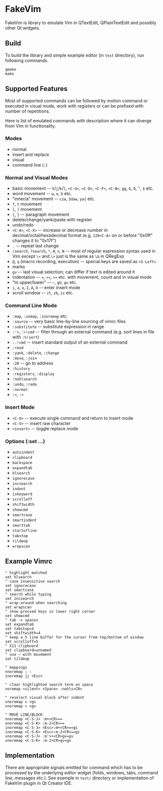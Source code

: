 FakeVim
=======

FakeVim is library to emulate Vim in QTextEdit, QPlainTextEdit and possibly other Qt widgets.

Build
-----

To build the library and simple example editor (in `test` directory), run following commands.

    qmake
    make

Supported Features
------------------

Most of supported commands can be followed by motion command or executed in visual mode, work with registers or can be prefixed with number of repetitions.

Here is list of emulated commands with description where it can diverge from Vim in functionality.

### Modes
* normal
* insert and replace
* visual
* command line (`:`)

### Normal and Visual Modes
* basic movement -- `h`/`j`/`k`/`l`, `<C-U>`, `<C-D>`, `<C-F>`, `<C-B>`, `gg`, `G`, `0`, `^`, `$` etc.
* word movement -- `w`, `e`, `b` etc.
* "inner/a" movement -- `ciw`, `3daw`, `ya{` etc.
* `f`, `t` movement
* `[`, `]` movement
* `{`, `}` -- paragraph movement
* delete/change/yank/paste with register
* undo/redo
* `<C-A>`, `<C-X>` -- increase or decrease number in decimal/octal/hexadecimal format (e.g. `128<C-A>` on or before "0x0ff" changes it to "0x17f")
* `.` -- repeat last change
* `/search`, `?search`, `*`, `#`, `n`, `N` -- most of regular expression syntax used in Vim except `\<` and `\>` just is the same as `\b` in QRegExp
* `@`, `q` (macro recording, execution) -- special keys are saved as `<S-Left>`
* marks
* `gv` -- last visual selection; can differ if text is edited around it
* indentation -- `=`, `<<`, `>>` etc. with movement, count and in visual mode
* "to upper/lower" -- `~`, `gU`, `gu` etc.
* `i`, `a`, `o`, `I`, `A`, `O` -- enter insert mode
* scroll window -- `zt`, `zb`, `zz` etc.

### Command Line Mode
* `:map`, `:unmap`, `:inoremap` etc.
* `:source` -- very basic line-by-line sourcing of vimrc files
* `:substitute` -- substitute expression in range
* `:'<,'>!cmd` -- filter through an external command (e.g. sort lines in file with `:%!sort`)
* `:.!cmd` -- insert standard output of an external command
* `:read`
* `:yank`, `:delete`, `:change`
* `:move`, `:join`
* `:20` -- go to address
* `:history`
* `:registers`, `:display`
* `:nohlsearch`
* `:undo`, `:redo`
* `:normal`
* `:<`, `:>`

### Insert Mode
* `<C-O>` -- execute single command and return to insert mode
* `<C-V>` -- insert raw character
* `<insert>` -- toggle replace mode

### Options (:set ...)
* `autoindent`
* `clipboard`
* `backspace`
* `expandtab`
* `hlsearch`
* `ignorecase`
* `incsearch`
* `indent`
* `iskeyword`
* `scrolloff`
* `shiftwidth`
* `showcmd`
* `smartcase`
* `smartindent`
* `smarttab`
* `startofline`
* `tabstop`
* `tildeop`
* `wrapscan`

Example Vimrc
-------------

    " highlight matched
    set hlsearch
    " case insensitive search
    set ignorecase
    set smartcase
    " search while typing
    set incsearch
    " wrap-around when searching
    set wrapscan
    " show pressed keys in lower right corner
    set showcmd
    " tab -> spaces
    set expandtab
    set tabstop=4
    set shiftwidth=4
    " keep a 5 line buffer for the cursor from top/bottom of window
    set scrolloff=5
    " X11 clipboard
    set clipboard=unnamed
    " use ~ with movement
    set tildeop

    " mappings
    nnoremap ; :
    inoremap jj <Esc>

    " clear highlighted search term on space
    noremap <silent> <Space> :nohls<CR>

    " reselect visual block after indent
    vnoremap < <gv
    vnoremap > >gv

    " MOVE LINE/BLOCK
    nnoremap <C-S-J> :m+<CR>==
    nnoremap <C-S-K> :m-2<CR>==
    inoremap <C-S-J> <Esc>:m+<CR>==gi
    inoremap <C-S-K> <Esc>:m-2<CR>==gi
    vnoremap <C-S-J> :m'>+<CR>gv=gv
    vnoremap <C-S-K> :m-2<CR>gv=gv

Implementation
--------------

There are appropriate signals emitted for command which has to be processed by the underlying editor widget (folds, windows, tabs, command line, messages etc.).
See example in `test/` directory or implementation of FakeVim plugin in Qt Creator IDE.

